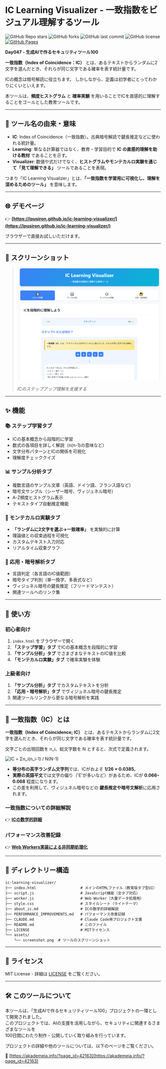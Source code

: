 
<!--
---
title: IC Learning Visualizer
category: classic-crypto
difficulty: 1
description: An educational tool to intuitively understand the Index of Coincidence (IC) through histograms and probability experiments.
tags: [cryptography, classic, statistics, visualization, education]
demo: https://ipusiron.github.io/ic-learning-visualizer/
---
-->

# IC Learning Visualizer - 一致指数をビジュアル理解するツール

![GitHub Repo stars](https://img.shields.io/github/stars/ipusiron/ic-learning-visualizer?style=social)
![GitHub forks](https://img.shields.io/github/forks/ipusiron/ic-learning-visualizer?style=social)
![GitHub last commit](https://img.shields.io/github/last-commit/ipusiron/ic-learning-visualizer)
![GitHub license](https://img.shields.io/github/license/ipusiron/ic-learning-visualizer)
[![GitHub Pages](https://img.shields.io/badge/demo-GitHub%20Pages-blue?logo=github)](https://ipusiron.github.io/ic-learning-visualizer/)

**Day047 - 生成AIで作るセキュリティツール100**

**一致指数（Index of Coincidence：IC）** とは、あるテキストからランダムに2文字を選んだとき、それらが同じ文字である確率を表す統計量です。

ICの概念は暗号解読に役立ちます。
しかしながら、定義は初学者にとってわかりにくいといえます。

本ツールは、**頻度ヒストグラム** と **確率実験** を用いることでICを直感的に理解することをゴールとした教育ツールです。

---

## 📛 ツール名の由来・意味
- **IC**: Index of Coincidence（一致指数）。古典暗号解読で鍵長推定などに使われる統計量。
- **Learning**: 単なる計算器ではなく、教育・学習目的で **IC の直感的理解を助ける教材** であることを示す。
- **Visualizer**: 数値や式だけでなく、**ヒストグラムやモンテカルロ実験を通じて「見て理解できる」** ツールであることを表現。  

つまり「IC Learning Visualizer」とは、**「一致指数を学習用に可視化し、理解を深めるためのツール」** を意味します。  

---

## 🌐 デモページ

👉 **[https://ipusiron.github.io/ic-learning-visualizer/](https://ipusiron.github.io/ic-learning-visualizer/)**

ブラウザーで直接お試しいただけます。

---

## 📸 スクリーンショット

> ![ICのステップアップ理解を支援する](assets/screenshot.png)  
>
> *ICのステップアップ理解を支援する*

---

## ✨ 機能

### 📚 ステップ学習タブ
- ICの基本概念から段階的に学習
- 数式の各項目を詳しく解説（n(n-1)の意味など）
- 文字分布パターンとICの関係を可視化
- 理解度チェッククイズ

### 📊 サンプル分析タブ
- 複数言語のサンプル文章（英語、ドイツ語、フランス語など）
- 暗号文サンプル（シーザー暗号、ヴィジュネル暗号）
- A-Z頻度ヒストグラム表示
- テキストタイプ自動推定機能

### 🎲 モンテカルロ実験タブ
- **「ランダムに2文字を選ぶ→一致確率」** を実験的に計算
- 理論値との収束過程を可視化
- カスタムテキスト入力対応
- リアルタイム収束グラフ

### 🔐 応用・暗号解析タブ
- 言語判定（各言語のIC値範囲）
- 暗号タイプ判別（単一換字、多表式など）
- ヴィジュネル暗号の鍵長推定（フリードマンテスト）
- 関連ツールへのリンク集

---

## 🚀 使い方

### 初心者向け
1. `index.html` をブラウザーで開く
2. **「ステップ学習」タブ** でICの基本概念を段階的に学習
3. **「サンプル分析」タブ** でさまざまなテキストのIC値を比較
4. **「モンテカルロ実験」タブ** で確率実験を体験

### 上級者向け
1. **「サンプル分析」タブ** でカスタムテキストを分析
2. **「応用・暗号解析」タブ** でヴィジュネル暗号の鍵長推定
3. 関連ツールリンクから更なる暗号解析を実践  

---

## 📖 一致指数（IC）とは

**一致指数（Index of Coincidence; IC）** とは、あるテキストからランダムに2文字を選んだとき、それらが同じ文字である確率を表す統計量です。

文字ごとの出現回数を n_i、総文字数を N とすると、次式で定義されます。

<img src="https://latex.codecogs.com/svg.image?IC%20=%20\frac{\sum_i%20n_i%20(n_i%20-%201)}{N%20(N%20-%201)}" alt="IC = Σn_i(n_i-1) / N(N-1)" />

- **等分布の英字ランダム文字列**では、ICがおよそ **1/26 ≈ 0.0385**。  
- **実際の英語平文**では文字の偏り（'E'が多いなど）があるため、ICが **0.066–0.068** 程度になります。
- この差を利用して、ヴィジュネル暗号などの **鍵長推定や暗号文解析**に応用されます。

### 一致指数についての詳細解説

👉 **[ICの数学的詳細](about_ic.md)**

### パフォーマンス改善記録

👉 **[Web Workers実装による非同期処理化](PERFORMANCE_IMPROVEMENTS.md)**

---

## 📁 ディレクトリー構造

```
ic-learning-visualizer/
├── index.html                    # メインのHTMLファイル（教育版タブ型UI）
├── script.js                     # JavaScript機能（全タブ対応）
├── worker.js                     # Web Worker（大量データ処理用）
├── style.css                     # スタイルシート（ライトテーマ）
├── about_ic.md                   # ICの数学的詳細解説
├── PERFORMANCE_IMPROVEMENTS.md   # パフォーマンス改善記録
├── CLAUDE.md                     # Claude Code用プロジェクト文書
├── README.md                     # このファイル
├── LICENSE                       # MITライセンス
└── assets/
    └── screenshot.png  # ツールのスクリーンショット
```

---

## 📄 ライセンス

MIT License - 詳細は [LICENSE](LICENSE) をご覧ください。

---

## 🛠 このツールについて

本ツールは、「生成AIで作るセキュリティツール100」プロジェクトの一環として開発されました。  
このプロジェクトでは、AIの支援を活用しながら、セキュリティに関連するさまざまなツールを  
100日間にわたり制作・公開していく取り組みを行っています。

プロジェクトの詳細や他のツールについては、以下のページをご覧ください。

🔗 [https://akademeia.info/?page_id=42163](https://akademeia.info/?page_id=42163)
